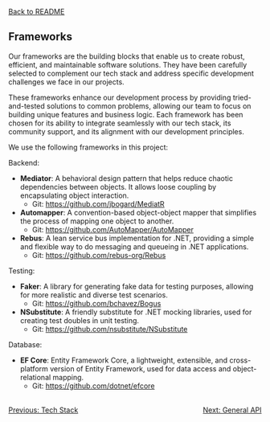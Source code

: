 [Back to README](../README.md)

## Frameworks

Our frameworks are the building blocks that enable us to create robust, efficient, and maintainable software solutions.
They have been carefully selected to complement our tech stack and address specific development challenges we face in
our projects.

These frameworks enhance our development process by providing tried-and-tested solutions to common problems, allowing
our team to focus on building unique features and business logic. Each framework has been chosen for its ability to
integrate seamlessly with our tech stack, its community support, and its alignment with our development principles.

We use the following frameworks in this project:

Backend:

- **Mediator**: A behavioral design pattern that helps reduce chaotic dependencies between objects. It allows loose
  coupling by encapsulating object interaction.
    - Git: https://github.com/jbogard/MediatR
- **Automapper**: A convention-based object-object mapper that simplifies the process of mapping one object to another.
    - Git: https://github.com/AutoMapper/AutoMapper
- **Rebus**: A lean service bus implementation for .NET, providing a simple and flexible way to do messaging and
  queueing in .NET applications.
    - Git: https://github.com/rebus-org/Rebus

Testing:

- **Faker**: A library for generating fake data for testing purposes, allowing for more realistic and diverse test
  scenarios.
    - Git: https://github.com/bchavez/Bogus
- **NSubstitute**: A friendly substitute for .NET mocking libraries, used for creating test doubles in unit testing.
    - Git: https://github.com/nsubstitute/NSubstitute

Database:

- **EF Core**: Entity Framework Core, a lightweight, extensible, and cross-platform version of Entity Framework, used
  for data access and object-relational mapping.
    - Git: https://github.com/dotnet/efcore

<br>
<div style="display: flex; justify-content: space-between;">
  <a href="./tech-stack.md">Previous: Tech Stack</a>
  <a href="./general-api.md">Next: General API</a>
</div>